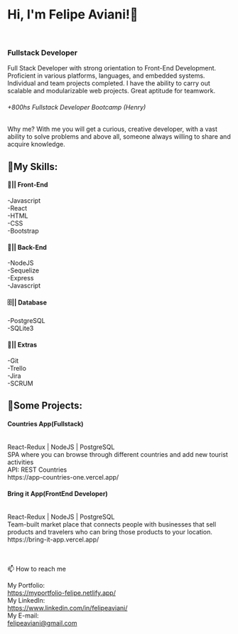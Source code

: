 ###  <h1> Hi, I'm Felipe Aviani!👋 </h1> <br>
### <h3> Fullstack Developer </h3>

Full Stack Developer with strong orientation to Front-End Development. Proficient in various platforms, languages, and embedded systems. Individual and team projects completed. I have the ability to carry out scalable and modularizable web projects. Great aptitude for teamwork.
<h6>+800hs Fullstack Developer Bootcamp (Henry)</h6>

Why me? 
With me you will get a curious, creative developer, with a vast ability to solve problems and above all, someone always willing to share and acquire knowledge.

<h2>📃My Skills:</h2>


<h4>🎨|| Front-End</h4>
-Javascript<br>
-React<br>
-HTML<br>
-CSS<br>
-Bootstrap<br>

<h4>🔌|| Back-End</h4>
-NodeJS<br>
-Sequelize<br>
-Express<br>
-Javascript<br>

<h4>🗄️|| Database</h4>
-PostgreSQL<br>
-SQLite3<br>

<h4>📃|| Extras</h4>
-Git<br>
-Trello<br>
-Jira<br>
-SCRUM<br>



<h2>🚀Some Projects:</h2> 
<h4>Countries App(Fullstack)</h4><br> 
React-Redux | NodeJS | PostgreSQL<br>
SPA where you can browse through different countries and add new tourist activities<br>
API: REST Countries<br>
https://app-countries-one.vercel.app/<br>

<h4>Bring it App(FrontEnd Developer)</h4><br>
React-Redux | NodeJS | PostgreSQL<br>
Team-built market place that connects people with businesses that sell products and travelers who can bring those products to your location.<br>
https://bring-it-app.vercel.app/<br>
<br>
<br>

📫 How to reach me

My Portfolio:<br>
https://myportfolio-felipe.netlify.app/<br>
My LinkedIn:<br>
https://www.linkedin.com/in/felipeaviani/<br>
My E-mail:<br>
felipeaviani@gmail.com<br>
